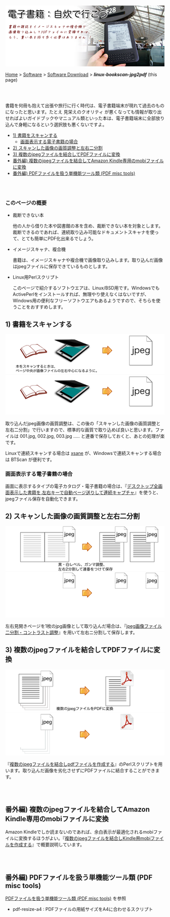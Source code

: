 ![電子書籍：自炊で行こう](readme_pics/title-img2pdf-at-cdg.png)

[Home](https://oasis3855.github.io/webpage/) > [Software](https://oasis3855.github.io/webpage/software/index.html) > [Software Download](https://oasis3855.github.io/webpage/software/software-download.html) > ***linux-bookscan-jpg2pdf*** (this page)

<br />
<br />

書籍を何冊も抱えて出張や旅行に行く時代は、電子書籍端末が現れて過去のものになったと思います。たとえ 見栄えのクオリティ が悪くなっても情報が取り出せればよいガイドブックやマニュアル類といった本は、電子書籍端末に全部放り込んで身軽になるという選択肢も悪くないですよ。

- [1) 書籍をスキャンする](#1-書籍をスキャンする)
  - [画面表示する電子書籍の場合](#画面表示する電子書籍の場合)
- [2)  スキャンした画像の画質調整と左右二分割](#2--スキャンした画像の画質調整と左右二分割)
- [3)  複数のjpegファイルを結合してPDFファイルに変換](#3--複数のjpegファイルを結合してpdfファイルに変換)
- [番外編) 複数のjpegファイルを結合してAmazon Kindle専用のmobiファイルに変換](#番外編-複数のjpegファイルを結合してamazon-kindle専用のmobiファイルに変換)
- [番外編) PDFファイルを扱う単機能ツール類 (PDF misc tools)](#番外編-pdfファイルを扱う単機能ツール類-pdf-misc-tools)

<br />
<br />

### このページの概要

* 裁断できない本

  他の人から借りた本や図書館の本を含め、裁断できない本を対象とします。裁断できるのであれば、連続取り込み可能なドキュメントスキャナを使って、とても簡単にPDF化出来るでしょう。

* イメージスキャナ、複合機

  書籍は、イメージスキャナや複合機で画像取り込みします。取り込んだ画像はjpegファイルに保存できているものとします。

* Linux用Perlスクリプト

  このページで紹介するソフトウエアは、Linux/BSD用です。WindowsでもActivePerlをインストールすれば、無理やり使えなくはないですが、Windows用の便利なフリーソフトウエアもあるようですので、そちらを使うことをおすすめします。

## 1) 書籍をスキャンする

  ![イメージスキャナで書籍をスキャンしjpgファイル化する](readme_pics/img2pdf-step1.png#gh-light-mode-only)
  ![イメージスキャナで書籍をスキャンしjpgファイル化する](readme_pics/img2pdf-step1-darkmode.png#gh-dark-mode-only)

取り込んだjpeg画像の画質調整は、この後の「スキャンした画像の画質調整と左右二分割」で行いますので、標準的な画質で取り込めば良いと思います。ファイルは 001.jpg, 002.jpg, 003.jpg ..... と連番で保存しておくと、あとの処理が楽です。

Linuxで連続スキャンする場合は [xsane](http://www.sane-project.org/) が、Windowsで連続スキャンする場合は BTScan が便利です。

### 画面表示する電子書籍の場合

画面に表示するタイプの電子カタログ・電子書籍の場合は、『[デスクトップ全画面表示した書籍を,左右キーで自動ページ送りして連続キャプチャ](capture-desktopimage/)』を使うと、jpegファイル保存を自動化できます。

## 2)  スキャンした画像の画質調整と左右二分割 

  ![jpeg画像ファイル二分割・コントラスト調整 for 書籍スキャン](image-divider/readme_pics/img2pdf-step2.png#gh-light-mode-only)
  ![jpeg画像ファイル二分割・コントラスト調整 for 書籍スキャン](image-divider/readme_pics/img2pdf-step2-darkmode.png#gh-dark-mode-only)

左右見開きページを1枚のjpg画像として取り込んだ場合は、『[jpeg画像ファイル二分割・コントラスト調整](image-divider/)』を用いて左右ニ分割して保存します。

## 3)  複数のjpegファイルを結合してPDFファイルに変換 

  ![複数のjpegファイルを結合しpdfファイルを作成する](jpg2pdf/readme_pics/img2pdf-step3.png#gh-light-mode-only)
  ![複数のjpegファイルを結合しpdfファイルを作成する](jpg2pdf/readme_pics/img2pdf-step3-darkmode.png#gh-dark-mode-only)

『[複数のjpegファイルを結合しpdfファイルを作成する](jpg2pdf/)』のPerlスクリプトを用います。取り込んだ画像を劣化させずにPDFファイルに結合することができます。

<br />
<br />

## 番外編) 複数のjpegファイルを結合してAmazon Kindle専用のmobiファイルに変換

Amazon Kindleでしか読まないのであれば、余白表示が最適化されるmobiファイルに変換するほうがよい。『[複数のjpegファイルを結合しKindle用mobiファイルを作成する](jpg2kindle/)』で概要説明しています。

<br />
<br />

## 番外編) PDFファイルを扱う単機能ツール類 (PDF misc tools)

[PDFファイルを扱う単機能ツール類 (PDF misc tools)](./pdf-misc-tools/) を参照

- pdf-resize-a4 : PDFファイルの用紙サイズをA4に合わせるスクリプト
